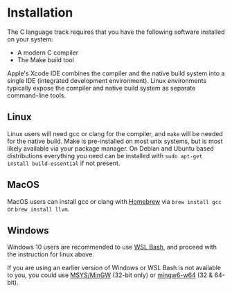 # Installation

The C language track requires that you have the following software installed
on your system:

* A modern C compiler
* The Make build tool

Apple's Xcode IDE combines the compiler and
the native build system into a single IDE (integrated development
environment). Linux environments typically expose the compiler and native
build system as separate command-line tools.


## Linux

Linux users will need gcc or clang for the compiler, and `make` will be needed
for the native build. Make is pre-installed on most unix systems, but is most
likely available via your package manager. On Debian and Ubuntu based
distributions everything you need can be installed with `sudo apt-get install build-essential`
if not present.


## MacOS

MacOS users can install gcc or clang with [Homebrew](http://brew.sh/) via
`brew install gcc` or `brew install llvm`.


## Windows

Windows 10 users are recommended to use [WSL Bash](https://msdn.microsoft.com/en-us/commandline/wsl/about), and proceed with the instruction for linux above.

If you are using an earlier version of Windows or WSL Bash is not available to you, you could use [MSYS/MinGW](http://www.mingw.org/) (32-bit only) or [mingw6-w64](http://mingw-w64.org/doku.php) (32 & 64-bit).
